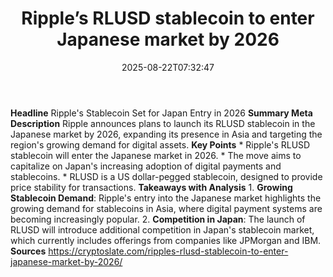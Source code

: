 ﻿---
title: "Ripple’s RLUSD stablecoin to enter Japanese market by 2026"
date: "2025-08-22T07:32:47"
category: "Markets"
summary: ""
slug: "ripples rlusd stablecoin to enter japanese market by 2026"
source_urls:
  - "https://cryptoslate.com/ripples-rlusd-stablecoin-to-enter-japanese-market-by-2026/"
seo:
  title: "Ripple’s RLUSD stablecoin to enter Japanese market by 2026 | Hash n Hedge"
  description: ""
  keywords: ["news", "markets", "brief"]
---
**Headline** Ripple's Stablecoin Set for Japan Entry in 2026  **Summary Meta Description** Ripple announces plans to launch its RLUSD stablecoin in the Japanese market by 2026, expanding its presence in Asia and targeting the region's growing demand for digital assets.  **Key Points**  * Ripple's RLUSD stablecoin will enter the Japanese market in 2026. * The move aims to capitalize on Japan's increasing adoption of digital payments and stablecoins. * RLUSD is a US dollar-pegged stablecoin, designed to provide price stability for transactions.  **Takeaways with Analysis**  1. **Growing Stablecoin Demand**: Ripple's entry into the Japanese market highlights the growing demand for stablecoins in Asia, where digital payment systems are becoming increasingly popular. 2. **Competition in Japan**: The launch of RLUSD will introduce additional competition in Japan's stablecoin market, which currently includes offerings from companies like JPMorgan and IBM.  **Sources** https://cryptoslate.com/ripples-rlusd-stablecoin-to-enter-japanese-market-by-2026/ 
